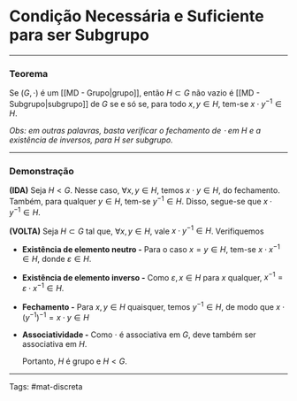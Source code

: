 # Condição Necessária e Suficiente para ser Subgrupo

---

### Teorema

Se $(G,\cdot)$ é um [[MD - Grupo|grupo]], então $H \subset G$ não vazio é [[MD - Subgrupo|subgrupo]] de $G$ se e só se, para todo $x,y \in H$, tem-se $x \cdot y^{-1} \in H$.

*Obs: em outras palavras, basta verificar o fechamento de $\cdot$ em $H$ e a existência de inversos, para $H$ ser subgrupo.*

---

### Demonstração

**(IDA)** Seja $H < G$. Nesse caso, $\forall x,y \in H$, temos $x \cdot y \in H$, do fechamento. Também, para qualquer $y \in H$, tem-se $y^{-1} \in H$. Disso, segue-se que $x \cdot y^{-1} \in H$.

**(VOLTA)** Seja $H \subset G$ tal que, $\forall x,y \in H$, vale $x \cdot y^{-1} \in H$. Verifiquemos

- **Existência de elemento neutro -** Para o caso $x=y \in H$, tem-se $x \cdot x^{-1} \in H$, donde $\varepsilon \in H$. 
- **Existência de elemento inverso -** Como $\varepsilon, x \in H$ para $x$ qualquer,  $x^{-1} = \varepsilon \cdot x^{-1} \in H$. 
- **Fechamento -** Para $x,y \in H$ quaisquer, temos $y^{-1} \in H$, de modo que $x \cdot (y^{-1})^{-1} = x \cdot y \in H$
- **Associatividade -** Como $\cdot$ é associativa em $G$, deve também ser associativa em $H$.

   Portanto, $H$ é grupo e $H<G$.

---

Tags: #mat-discreta 